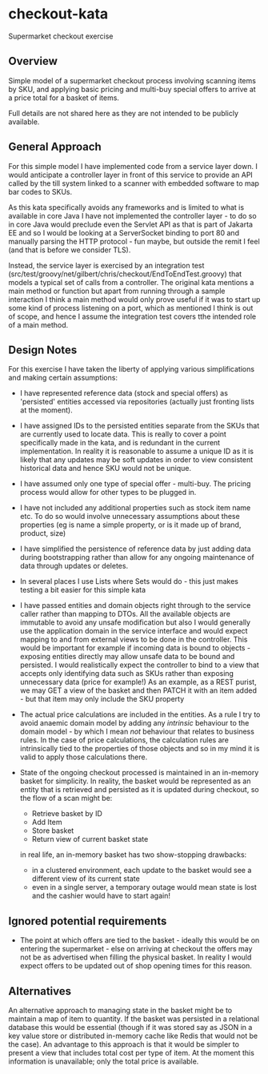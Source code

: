 # checkout-kata
Supermarket checkout exercise

## Overview

Simple model of a supermarket checkout process involving scanning items by SKU, and applying basic pricing and multi-buy special offers to arrive at a price total for a basket of items. 

Full details are not shared here as they are not intended to be publicly available.

## General Approach

For this simple model I have implemented code from a service layer down.
I would anticipate a controller layer in front of this service to provide an API called by the till system linked to a scanner with embedded software to map bar codes to SKUs.

As this kata specifically avoids any frameworks and is limited to what is available in core Java I have not implemented the controller layer - 
to do so in core Java would preclude even the Servlet API as that is part of Jakarta EE and so I would be looking at a ServerSocket binding to port 80 and manually parsing the HTTP protocol - fun maybe, but outside the remit I feel (and that is before we consider TLS).  

Instead, the service layer is exercised by an integration test (src/test/groovy/net/gilbert/chris/checkout/EndToEndTest.groovy) that models a typical set of calls from a controller. 
The original kata mentions a main method or function but apart from running through a sample interaction I think a main method would only prove useful if it was to start up some kind of process listening on a port, which as mentioned I think is out of scope, and hence I assume the integration test covers tthe intended role of a main method.

## Design Notes

For this exercise I have taken the liberty of applying various simplifications and making certain assumptions:

* I have represented reference data (stock and special offers) as 'persisted' entities accessed via repositories (actually just fronting lists at the moment). 

* I have assigned IDs to the persisted entities separate from the SKUs that are currently used to locate data. This is really to cover a point specifically made in the kata, and is redundant in the current implementation. 
  In reality it is reasonable to assume a unique ID as it is likely that any updates may be soft updates in order to view consistent historical data and hence SKU would not be unique. 
* I have assumed only one type of special offer - multi-buy. The pricing process would allow for other types to be plugged in.
* I have not included any additional properties such as stock item name etc. To do so would involve unnecessary assumptions about these properties (eg is name a simple property, or is it made up of brand, product, size)
* I have simplified the persistence of reference data by just adding data during bootstrapping rather than allow for any ongoing maintenance of data through updates or deletes.
* In several places I use Lists where Sets would do - this just makes testing a bit easier for this simple kata
* I have passed entities and domain objects right through to the service caller rather than mapping to DTOs. All the available objects are immutable to avoid any unsafe modification but also I would generally use the application domain in the service interface and would expect mapping to and from external views to be done in the controller. 
  This would be important for example if incoming data is bound to objects - exposing entities directly may allow unsafe data to be bound and persisted. 
  I would realistically expect the controller to bind to a view that accepts only identifying data such as SKUs rather than exposing unnecessary data (price for example!) 
  As an example, as a REST purist, we may GET a view of the basket and then PATCH it with an item added - but that item may only include the SKU property  

* The actual price calculations are included in the entities. As a rule I try to avoid anaemic domain model by adding any *intrinsic* behaviour to the domain model - by which I mean *not* behaviour that relates to business rules. In the case of price calculations, the calculation rules are intrinsically tied to the properties of those objects and so in my mind it is valid to apply those calculations there.  
* State of the ongoing checkout processed is maintained in an in-memory basket for simplicity. In reality, the basket would be represented as an entity that is retrieved and persisted as it is updated during checkout, so the flow of a scan might be:
  * Retrieve basket by ID
  * Add Item
  * Store basket
  * Return view of current basket state
    
  in real life, an in-memory basket has two show-stopping drawbacks:
    * in a clustered environment, each update to the basket would see a different view of its current state
    * even in a single server, a temporary outage would mean state is lost and the cashier would have to start again!

## Ignored potential requirements
* The point at which offers are tied to the basket - ideally this would be on entering the supermarket - else on arriving at checkout the offers may not be as advertised when filling the physical basket. In reality I would expect offers to be updated out of shop opening times for this reason. 

## Alternatives

An alternative approach to managing state in the basket might be to maintain a map of item to quantity. If the basket was persisted in a relational database this would be essential (though if it was stored say as JSON in a key value store or distributed in-memory cache like Redis that would not be the case).
An advantage to this approach is that it would be simpler to present a view that includes total cost per type of item. At the moment this information is unavailable; only the total price is available.
